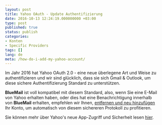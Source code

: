 ```yaml
---
layout: post
title: Yahoo OAuth - Update Authentifizierung
date: 2016-10-13 12:24:19.000000000 +03:00
type: post
published: true
status: publish
categories:
- Konten
- Specific Providers
tags: []
lang: de
meta: /how-do-i-add-my-yahoo-account/
---
```


Im Jahr 2016 hat Yahoo OAuth 2.0 - eine neue überlegene Art und Weise zu authentifizieren und wir sind glücklich, dass sie sich Gmail & Outlook, um diese sichere Authentifizierung Standard zu unterstützen.

**BlueMail** ist voll kompatibel mit diesem Standard, also, wenn Sie eine E-Mail von Yahoo erhalten haben, oder dies hat eine Benachrichtigung innerhalb von **BlueMail** erhalten, empfehlen wir Ihnen, [entfernen und neu hinzufügen](/add-account/) Ihr Konto, um automatisch von diesem sichereren Protokoll zu profitieren.

Sie können mehr über Yahoo's neue App-Zugriff und Sicherheit lesen [hier]( https://help.yahoo.com/kb/SLN27791.html).
